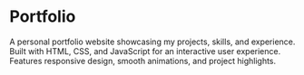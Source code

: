 # Portfolio
A personal portfolio website showcasing my projects, skills, and experience. Built with HTML, CSS, and JavaScript for an interactive user experience. Features responsive design, smooth animations, and project highlights.
